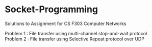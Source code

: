 # Socket-Programming
Solutions to Assignment for CS F303 Computer Networks

Problem 1 : File transfer using multi-channel stop-and-wait protocol
Problem 2 : File transfer using Selective Repeat protocol over UDP
